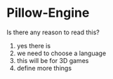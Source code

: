 Pillow-Engine
=============
Is there any reason to read this?
1. yes there is
2. we need to choose a language
3. this will be for 3D games
4. define more things
